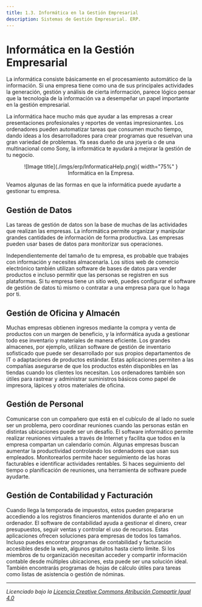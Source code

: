 ```yaml
---
title: 1.3. Informática en la Gestión Empresarial
description: Sistemas de Gestión Empresarial. ERP.
---
```


# Informática en la Gestión Empresarial

La informática consiste básicamente en el procesamiento automático de la información. Si una empresa tiene como una de sus principales actividades la generación, gestión y análisis de cierta información, parece lógico pensar que la tecnología de la información va a desempeñar un papel importante en la gestión empresarial.

La informática hace mucho más que ayudar a las empresas a crear presentaciones profesionales y reportes de ventas impresionantes. Los ordenadores pueden automatizar tareas que consumen mucho tiempo, dando ideas a los desarrolladores para crear programas que resuelvan una gran variedad de problemas. Ya seas dueño de una joyería o de una multinacional como Sony, la informática te ayudará a mejorar la gestión de tu negocio.

<figure markdown="span" align="center">
  ![Image title](./imgs/erp/InformaticaHelp.png){ width="75%"  }
  <figcaption>Informática en la Empresa.</figcaption>
</figure>

Veamos algunas de las formas en que la informática puede ayudarte a gestionar tu empresa.

## Gestión de Datos

Las tareas de gestión de datos son la base de muchas de las actividades que realizan las empresas. La informática permite organizar y manipular grandes cantidades de información de forma productiva. Las empresas pueden usar bases de datos para monitorizar sus operaciones.

Independientemente del tamaño de tu empresa, es probable que trabajes con información y necesites almacenarla. Los sitios web de comercio electrónico también utilizan software de bases de datos para vender productos e incluso permitir que las personas se registren en sus plataformas. Si tu empresa tiene un sitio web, puedes configurar el software de gestión de datos tú mismo o contratar a una empresa para que lo haga por ti.

## Gestión de Oficina y Almacén

Muchas empresas obtienen ingresos mediante la compra y venta de productos con un margen de beneficio, y la informática ayuda a gestionar todo ese inventario y materiales de manera eficiente. Los grandes almacenes, por ejemplo, utilizan software de gestión de inventario sofisticado que puede ser desarrollado por sus propios departamentos de IT o adaptaciones de productos estándar. Estas aplicaciones permiten a las compañías asegurarse de que los productos estén disponibles en las tiendas cuando los clientes los necesitan. Los ordenadores también son útiles para rastrear y administrar suministros básicos como papel de impresora, lápices y otros materiales de oficina.

## Gestión de Personal

Comunicarse con un compañero que está en el cubículo de al lado no suele ser un problema, pero coordinar reuniones cuando las personas están en distintas ubicaciones puede ser un desafío. El software informático permite realizar reuniones virtuales a través de Internet y facilita que todos en la empresa compartan un calendario común. Algunas empresas buscan aumentar la productividad controlando los ordenadores que usan sus empleados. Monitorearlos permite hacer seguimiento de las horas facturables e identificar actividades rentables. Si haces seguimiento del tiempo o planificación de reuniones, una herramienta de software puede ayudarte.

## Gestión de Contabilidad y Facturación

Cuando llega la temporada de impuestos, estos pueden prepararse accediendo a los registros financieros mantenidos durante el año en un ordenador. El software de contabilidad ayuda a gestionar el dinero, crear presupuestos, seguir ventas y controlar el uso de recursos. Estas aplicaciones ofrecen soluciones para empresas de todos los tamaños. Incluso puedes encontrar programas de contabilidad y facturación accesibles desde la web, algunos gratuitos hasta cierto límite. Si los miembros de tu organización necesitan acceder y compartir información contable desde múltiples ubicaciones, esta puede ser una solución ideal. También encontrarás programas de hojas de cálculo útiles para tareas como listas de asistencia o gestión de nóminas.

---

_Licenciado bajo la [Licencia Creative Commons Atribución Compartir Igual 4.0](http://creativecommons.org/licenses/by-sa/4.0/)_
